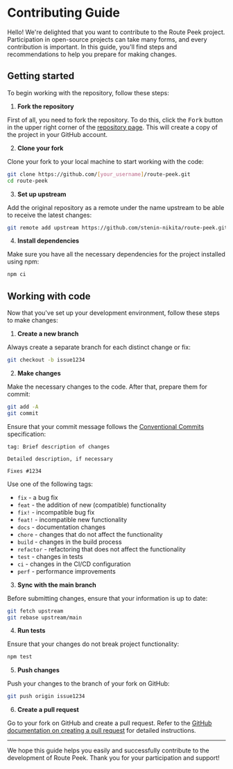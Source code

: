 # Contributing Guide

Hello! We're delighted that you want to contribute to the Route Peek project. Participation in open-source projects can take many forms, and every contribution is important. In this guide, you'll find steps and recommendations to help you prepare for making changes.

## Getting started

To begin working with the repository, follow these steps:

1. **Fork the repository**

First of all, you need to fork the repository. To do this, click the <kbd>Fork</kbd> button in the upper right corner of the [repository page](https://github.com/stenin-nikita/route-peek). This will create a copy of the project in your GitHub account.

2. **Clone your fork**

Clone your fork to your local machine to start working with the code:

```sh
git clone https://github.com/[your_username]/route-peek.git
cd route-peek
```

3. **Set up upstream**

Add the original repository as a remote under the name upstream to be able to receive the latest changes:

```sh
git remote add upstream https://github.com/stenin-nikita/route-peek.git
```

4. **Install dependencies**

Make sure you have all the necessary dependencies for the project installed using npm:

```sh
npm ci
```

## Working with code

Now that you've set up your development environment, follow these steps to make changes:

1. **Create a new branch**

Always create a separate branch for each distinct change or fix:

```sh
git checkout -b issue1234
```

2. **Make changes**

Make the necessary changes to the code. After that, prepare them for commit:

```sh
git add -A
git commit
```

Ensure that your commit message follows the [Conventional Commits](https://conventionalcommits.org) specification:

```
tag: Brief description of changes

Detailed description, if necessary

Fixes #1234
```

Use one of the following tags:

- `fix` - a bug fix
- `feat` - the addition of new (compatible) functionality
- `fix!` - incompatible bug fix
- `feat!` - incompatible new functionality
- `docs` - documentation changes
- `chore` - changes that do not affect the functionality
- `build` - changes in the build process
- `refactor` - refactoring that does not affect the functionality
- `test` - changes in tests
- `ci` - changes in the CI/CD configuration
- `perf` - performance improvements

3. **Sync with the main branch**

Before submitting changes, ensure that your information is up to date:

```sh
git fetch upstream
git rebase upstream/main
```

4. **Run tests**

Ensure that your changes do not break project functionality:

```sh
npm test
```

5. **Push changes**

Push your changes to the branch of your fork on GitHub:

```sh
git push origin issue1234
```

6. **Create a pull request**

Go to your fork on GitHub and create a pull request. Refer to the [GitHub documentation on creating a pull request](https://docs.github.com/en/pull-requests) for detailed instructions.

---

We hope this guide helps you easily and successfully contribute to the development of Route Peek. Thank you for your participation and support!
